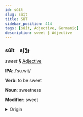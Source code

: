 ```yaml
---
id: sûît
slug: sûît
title: SÛT
sidebar_position: 414
tags: [sûît, Adjective, Germanic]
description: sweet § Adjective
---
```


### sûît&emsp;<span kind="abugida">ɐʄʒ̆ɟ</span>

*sweet* **§** [Adjective](../../tags/Adjective)

**IPA**: /ˈsu.wit/

**Verb**: to be sweet

**Noun**: sweetness

**Modifier**: sweet

<details>
    <summary>Origin</summary>
    English sweet /swit/<br/>
    <em>Germanic Language Family</em>
</details>